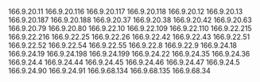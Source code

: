 
166.9.20.11
166.9.20.116
166.9.20.117
166.9.20.118
166.9.20.12
166.9.20.13
166.9.20.187
166.9.20.188
166.9.20.37
166.9.20.38
166.9.20.42
166.9.20.63
166.9.20.79
166.9.20.80
166.9.22.10
166.9.22.109
166.9.22.110
166.9.22.215
166.9.22.216
166.9.22.25
166.9.22.26
166.9.22.42
166.9.22.43
166.9.22.51
166.9.22.52
166.9.22.54
166.9.22.55
166.9.22.8
166.9.22.9
166.9.24.18
166.9.24.19
166.9.24.198
166.9.24.199
166.9.24.22
166.9.24.35
166.9.24.36
166.9.24.4
166.9.24.44
166.9.24.45
166.9.24.46
166.9.24.47
166.9.24.5
166.9.24.90
166.9.24.91
166.9.68.134
166.9.68.135
166.9.68.34
